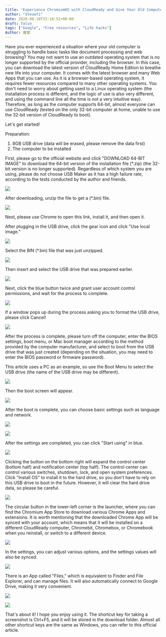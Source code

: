 ```yaml
---
title: 'Experience ChromiumOS with CloudReady and Give Your Old Computer a New Life!'
author: "SteveYi"
date: 2020-08-10T15:10:52+00:00
draft: false
tags: ["Google", "Free resources", "Life hacks"]
Author: 蘿蔔
---
```


Have you ever experienced a situation where your old computer is struggling to handle basic tasks like document processing and web browsing? You may not want to use an outdated operating system that is no longer supported by the official provider, including the browser. In this case, you can download the latest version of CloudReady Home Edition to breathe new life into your computer. It comes with the latest browser and many Web Apps that you can use. As it is a browser-based operating system, it requires fewer resources compared to many other operating systems. You don't need to worry about getting used to a Linux operating system (the installation process is different, and the logic of use is also very different, and using the command line all the time is not a very intuitive way). Therefore, as long as the computer supports 64-bit, almost everyone can use CloudReady (tested on the only 32-bit computer at home, unable to use the 32-bit version of CloudReady to boot).

Let's get started!

Preparation:

1. 8GB USB drive (data will be erased, please remove the data first)
2. The computer to be installed

First, please go to the official website and click "DOWNLOAD 64-BIT IMAGE" to download the 64-bit version of the installation file (\*.zip) (the 32-bit version is no longer supported). Regardless of which system you are using, please do not choose USB Maker as it has a high failure rate, according to the tests conducted by the author and friends.

![](https://static-a1.steveyi.net/media/blog/2020081014045049.png)

After downloading, unzip the file to get a (\*.bin) file.

![](https://static-a1.steveyi.net/media/blog/2020081014081737.png)

Next, please use Chrome to open this link, install it, and then open it.

After plugging in the USB drive, click the gear icon and click "Use local image."

![](https://static-a1.steveyi.net/media/blog/2020081014111649.png)

Select the BIN (\*.bin) file that was just unzipped.

![](https://static-a1.steveyi.net/media/blog/2020081014135411.png)

Then insert and select the USB drive that was prepared earlier.

![](https://static-a1.steveyi.net/media/blog/2020081014150721.png)

Next, click the blue button twice and grant user account control permissions, and wait for the process to complete.

![](https://static-a1.steveyi.net/media/blog/2020081014165917.png)

If a window pops up during the process asking you to format the USB drive, please click Cancel!

![](https://static-a1.steveyi.net/media/blog/2020081014261042.png)

After the process is complete, please turn off the computer, enter the BIOS settings, boot menu, or Mac boot manager according to the method provided by the computer manufacturer, and select to boot from the USB drive that was just created (depending on the situation, you may need to enter the BIOS password or firmware password).

This article uses a PC as an example, so use the Boot Menu to select the USB drive (the name of the USB drive may be different).

![](https://static-a1.steveyi.net/media/blog/2020081014475160-scaled.jpg)

Then the boot screen will appear.

![](https://static-a1.steveyi.net/media/blog/2020081014493026-scaled.jpg)

After the boot is complete, you can choose basic settings such as language and network.

![](https://static-a1.steveyi.net/media/blog/2020081014502140-scaled.jpg)

![](https://static-a1.steveyi.net/media/blog/2020081014503063.jpg)

After the settings are completed, you can click "Start using" in blue.

![](https://static-a1.steveyi.net/media/blog/2020081014521448.png)

Clicking the button on the bottom right will expand the control center (bottom half) and notification center (top half). The control center can control various switches, shutdown, lock, and open system preferences. Click "Install OS" to install it to the hard drive, so you don't have to rely on this USB drive to boot in the future. However, it will clear the hard drive data, so please be careful.

![](https://static-a1.steveyi.net/media/blog/2020081014532111.png)

The circular button in the lower-left corner is the launcher, where you can find the Chromium App Store to download various Chrome Apps and extensions. It is worth mentioning that the downloaded Chrome App will be synced with your account, which means that it will be installed on a different CloudReady computer, Chromebit, Chromebox, or Chromebook when you reinstall, or switch to a different device.

![](https://static-a1.steveyi.net/media/blog/2020081014561142.png)

In the settings, you can adjust various options, and the settings values will also be synced.

![](https://static-a1.steveyi.net/media/blog/2020081015000930.png)

There is an App called "Files," which is equivalent to Finder and File Explorer, and can manage files. It will also automatically connect to Google Drive, making it very convenient.

![](https://static-a1.steveyi.net/media/blog/2020081015012368.png)

![](https://static-a1.steveyi.net/media/blog/2020081015044386.png)

That's about it! I hope you enjoy using it. The shortcut key for taking a screenshot is Ctrl+F5, and it will be stored in the download folder. Almost all other shortcut keys are the same as Windows, you can refer to this official article.
